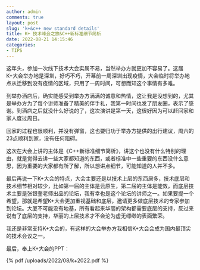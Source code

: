 ```yaml
---
author: admin
comments: true
layout: post
slug: 'k+&c++ new standard details'
title: K+ 技术峰会之旅&C++新标准细节简析
date: 2022-08-21 14:15:46
categories:
- TIPS
---
```


这年头，参加一次线下技术大会实属不易，当然举办方就更加不容易了。这届K+大会举办地是深圳，好巧不巧，开幕前一周深圳出现疫情，大会临时将举办地点从迁移到没有疫情的区域，只用了一周时间，可想而知这个事情有多难。

到举办酒店后，确实能感受到举办方满满的诚意和热情，这让我是没想到的，尤其是举办方为了每个讲师准备了精美的伴手礼，我第一时间也发了朋友圈，表示了感谢。到酒店之后就没什么好说的了，这次演讲是第一天，这很好因为可以赶回家和家人度过周日。

回家的过程也很顺利，并没有弹窗，这也要归功于举办方提供的出行建议，周六的23点顺利到家，没有任何阻碍。

这次在大会上讲的主体是《C++新标准细节简析》，讲这个也没有什么特别的理由，就是觉得去讲一些大家都知道的东西，或者标准中一些重要的东西没什么意思，因为重要的大家都有所了解，所以想讲点细节，可能知道的人并不多。

最后再说一下K+大会的特点，大会主要还是以技术上层的东西居多，技术底层和技术细节相对较少，比如第一届的主体是云原生，第二届的主体是能效，而底层技术主要是张银奎老师出品的论坛，我有幸也是这个论坛的讲师之一。如果要提一个希望，那就是希望K+大会更加重视基础和底层，邀请更多做底层技术的专家参加到论坛。大厦不可能没有地基，所有看起来华丽的架构都需要底层的支持，反过来说有了底层的支持，华丽的上层技术才不会沦为虚无缥缈的表面繁荣。

我还是非常支持K+大会的，有这样的大会举办方我相信K+大会会成为国内最顶尖的技术会议之一。

最后，奉上K+大会的PPT：

{% pdf /uploads/2022/08/k+2022.pdf %}